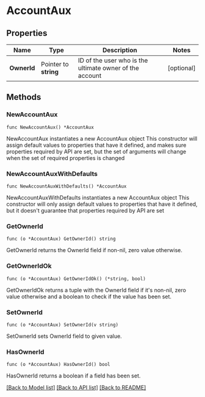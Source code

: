 # AccountAux

## Properties

Name | Type | Description | Notes
------------ | ------------- | ------------- | -------------
**OwnerId** | Pointer to **string** | ID of the user who is the ultimate owner of the account | [optional] 

## Methods

### NewAccountAux

`func NewAccountAux() *AccountAux`

NewAccountAux instantiates a new AccountAux object
This constructor will assign default values to properties that have it defined,
and makes sure properties required by API are set, but the set of arguments
will change when the set of required properties is changed

### NewAccountAuxWithDefaults

`func NewAccountAuxWithDefaults() *AccountAux`

NewAccountAuxWithDefaults instantiates a new AccountAux object
This constructor will only assign default values to properties that have it defined,
but it doesn't guarantee that properties required by API are set

### GetOwnerId

`func (o *AccountAux) GetOwnerId() string`

GetOwnerId returns the OwnerId field if non-nil, zero value otherwise.

### GetOwnerIdOk

`func (o *AccountAux) GetOwnerIdOk() (*string, bool)`

GetOwnerIdOk returns a tuple with the OwnerId field if it's non-nil, zero value otherwise
and a boolean to check if the value has been set.

### SetOwnerId

`func (o *AccountAux) SetOwnerId(v string)`

SetOwnerId sets OwnerId field to given value.

### HasOwnerId

`func (o *AccountAux) HasOwnerId() bool`

HasOwnerId returns a boolean if a field has been set.


[[Back to Model list]](../README.md#documentation-for-models) [[Back to API list]](../README.md#documentation-for-api-endpoints) [[Back to README]](../README.md)


